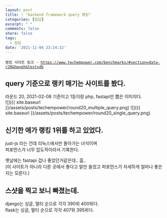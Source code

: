 ```yaml
---
layout: post
title: ! "backend framework query 랭킹"
categories: [잡담]
excerpt: " "
comments: false
share: false
tags:
  - 잡담
date: '2021-11-04 23:24:32'
---
```


<p><code class="language-plaintext highlighter-rouge">랭킹 사이트 링크 - <a href="https://www.techempower.com/benchmarks/#section=data-r20&hw=ph&test=db">https://www.techempower.com/benchmarks/#section=data-r20&hw=ph&test=db</a></code></p>

## query 기준으로 랭키 매기는 사이트를 봤다.
라운드 20, 2021-02-08 기준이고 1등이랑 php, fastapi만 뽑은 이미지다.  
![]({{ site.baseurl }}/assets/posts/techempower/round20_multiple_query.png)
![]({{ site.baseurl }}/assets/posts/techempower/round20_single_query.png)

## 신기한 애가 랭킹 1위를 하고 있었다.
just-js 라는 건데 리눅스에서만 돌아가는 녀석이며  
퍼포먼스가 너무 압도적이라서 기록한다.

옛날에는 fastapi 겁나 좋았던거같은데.. 흠..  
(이 사이트가 아니라 다른 곳에서 좋다고 말만 들었고 퍼포먼스가 자세하게 얼마나 좋은지는 모른다.)

## 스샷을 찍고 보니 빠졌는데.
django는 싱글, 멀티 순으로 각각 390위 400위다.  
flask는 싱글, 멀티 순으로 각각 407위 395위다.  
